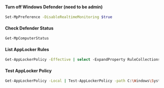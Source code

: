 #### Turn off Windows Defender (need to be admin)

```bash
Set-MpPreference -DisableRealtimeMonitoring $true
```
#### Check Defender Status

```bash
Get-MpComputerStatus
```
#### List AppLocker Rules

```bash
Get-AppLockerPolicy -Effective | select -ExpandProperty RuleCollections
```
#### Test AppLocker Policy

```bash
Get-AppLockerPolicy -Local | Test-AppLockerPolicy -path C:\Windows\System32\cmd.exe -User Everyone
```

